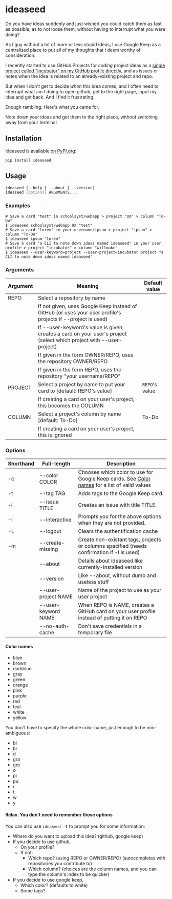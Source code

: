 # ideaseed

Do you have ideas suddenly and just wished you could catch them as fast as possible, as to not loose them, without having to interrupt what you were doing?

As I guy without a lot of more or less stupid ideas, I use Google Keep as a centralized place to put all of my thoughts that I deem worthy of consideration.

I recently started to use GitHub Projects for _coding_ project ideas as a [single project called "incubator" on my GitHub profile directly](https://github.com/ewen-lbh?tab=projects), and as issues or notes when the idea is related to an already-existing project and repo.

But when I don't get to decide _when_ this idea comes, and I often need to interrupt what am I doing to open github, get to the right page, input my idea and get back. And I find it frustrating.

Enough rambling. Here's what you came for.

Note down your ideas and get them to the right place, without switching away from your terminal

## Installation

Ideaseed is available [on PyPI.org](https://pypi.org/project/ideaseed):

```sh-session
pip install ideaseed
```

## Usage

```bash
ideaseed (--help | --about | --version)
ideaseed [options] ARGUMENTS...
```

### Examples

```sh-session
# Save a card "test" in schoolsyst/webapp > project "UX" > column "To-Do"
$ ideaseed schoolsyst/webapp UX "test"
# Save a card "lorem" in your-username/ipsum > project "ipsum" > column "To-Do"
$ ideaseed ipsum "lorem"
# Save a card "a CLI to note down ideas named ideaseed" in your user profile > project "incubator" > column "willmake"
$ ideaseed --user-keyword=project --user-project=incubator project "a CLI to note down ideas named ideaseed"
```

### Arguments

| Argument | Meaning                                                                                                              | Default value  |
| -------- | -------------------------------------------------------------------------------------------------------------------- | -------------- |
| REPO     | Select a repository by name                                                                                          |
|          | If not given, uses Google Keep instead of GitHub (or uses your user profile's projects if --project is used)         |
|          | If --user-keyword's value is given, creates a card on your user's project (select which project with --user-project) |
|          | If given in the form OWNER/REPO, uses the repository OWNER/REPO                                                      |
|          | If given in the form REPO, uses the repository "your username/REPO"                                                  |
| PROJECT  | Select a project by name to put your card to [default: REPO's value]                                                 | `REPO`'s value |
|          | If creating a card on your user's project, this becomes the COLUMN                                                   |
| COLUMN   | Select a project's column by name [default: To-Do]                                                                   | To-Do          |
|          | If creating a card on your user's project, this is ignored                                                           |

### Options

| Shorthand | Full-length         | Description                                                                                                  |
| --------- | ------------------- | ------------------------------------------------------------------------------------------------------------ |
| -c        | --color COLOR       | Chooses which color to use for Google Keep cards. See [Color names](#color-names) for a list of valid values |
| -t        | --tag TAG           | Adds tags to the Google Keep card.                                                                           |
| -i        | --issue TITLE       | Creates an issue with title TITLE.                                                                           |
| -I        | --interactive       | Prompts you for the above options when they are not provided.                                                |
| -L        | --logout            | Clears the authentification cache                                                                            |
| -m        | --create-missing    | Create non-existant tags, projects or columns specified (needs confirmation if -I is used)                   |
|           | --about             | Details about ideaseed like currently-installed version                                                      |
|           | --version           | Like --about, without dumb and useless stuff                                                                 |
|           | --user-project NAME | Name of the project to use as your user project                                                              |
|           | --user-keyword NAME | When REPO is NAME, creates a GitHub card on your user profile instead of putting it on REPO                  |
|           | --no-auth-cache     | Don't save credentials in a temporary file                                                                   |

#### Color names

- blue
- brown
- darkblue
- gray
- green
- orange
- pink
- purple
- red
- teal
- white
- yellow

You don't have to specify the whole color name, just enough to be non-ambiguous:

- bl
- br
- d
- gra
- gre
- o
- pi
- pu
- r
- t
- w
- y

#### Relax. You don't need to remember those options

You can also use `ideaseed -I` to prompt you for some information:

- Where do you want to upload this idea? (github, google keep)
- If you decide to use github,
  - On your profile?
  - If not:
    - Which repo? (using REPO or OWNER/REPO) (autocompletes with repositories you contribute to)
    - Which column? (choices are the column names, and you can type the column's index to be quicker)
- If you decide to use google keep,
  - Which color? (defaults to white)
  - Some tags?
